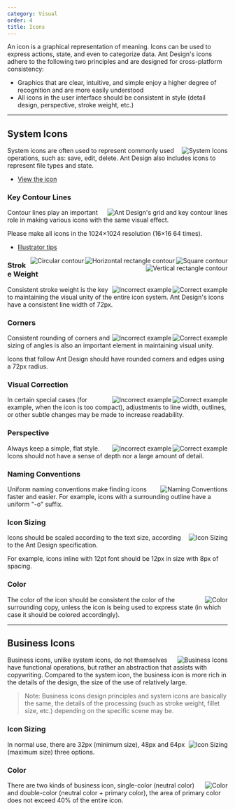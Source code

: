 ```yaml
---
category: Visual
order: 4
title: Icons
---
```


An icon is a graphical representation of meaning. Icons can be used to express actions, state, and even to categorize data. Ant Design's icons adhere to the following two principles and are designed for cross-platform consistency:

- Graphics that are clear, intuitive, and simple enjoy a higher degree of recognition and are more easily understood
- All icons in the user interface should be consistent in style (detail design, perspective, stroke weight, etc.)

---

## System Icons

<img class="preview-img no-padding" align="right" src="https://gw.alipayobjects.com/zos/rmsportal/XzOPonWCsPjvgkrklCzo.png" alt="System Icons">

System icons are often used to represent commonly used operations, such as: save, edit, delete. Ant Design also includes icons to represent file types and state.

- [View the icon](/components/icon/)

### Key Contour Lines

<img class="preview-img no-padding" align="right" src="https://gw.alipayobjects.com/zos/rmsportal/beTZeZjJBVuhMyTOhebs.png" alt="Ant Design's grid and key contour lines" alt="Key Contour Lines">

Contour lines play an important role in making various icons with the same visual effect.

Please make all icons in the 1024×1024 resolution (16×16 64 times).

- [Illustrator tips](https://zos.alipayobjects.com/rmsportal/hmNuLjCkBssupcZgYAde.png)

<img class="preview-img no-padding inline" align="right" src="https://gw.alipayobjects.com/zos/rmsportal/rxuHAKGEGLuqBJAAhnSm.png" alt="Square contour">
<img class="preview-img no-padding inline" align="right" src="https://gw.alipayobjects.com/zos/rmsportal/fhkmysGZiTkPVszWHgUy.png" alt="Horizontal rectangle contour">

<img class="preview-img no-padding inline" align="right" src="https://gw.alipayobjects.com/zos/rmsportal/BiraoJgbXokyzmUFqVuf.png" alt="Circular contour">
<img class="preview-img no-padding inline" align="right" src="https://gw.alipayobjects.com/zos/rmsportal/wgQLwFnPaeEalmmSuBMO.png" alt="Vertical rectangle contour">

### Stroke Weight

<img class="preview-img no-padding good" align="right" src="https://gw.alipayobjects.com/zos/rmsportal/uoNmxXiqKpfoFDdEVjUB.png" alt="Correct example" description="Line thickness is consistently 72px">
<img class="preview-img no-padding bad" align="right" src="https://gw.alipayobjects.com/zos/rmsportal/cnFYbWzcKaPFSiHcptCF.png" alt="Incorrect example" description="Line thickness is not uniform">

Consistent stroke weight is the key to maintaining the visual unity of the entire icon system. Ant Design's icons have a consistent line width of 72px.

### Corners

<img class="preview-img no-padding good" align="right" src="https://gw.alipayobjects.com/zos/rmsportal/tGbuhPmvEJXmOFoYAkPK.png" alt="Correct example" description="The icon's corners are properly rounded">
<img class="preview-img no-padding bad" align="right" src="https://gw.alipayobjects.com/zos/rmsportal/JekevTlqdDJQLIQwrppm.png" alt="Incorrect example" description="The icon's corners are not rounded">

Consistent rounding of corners and sizing of angles is also an important element in maintaining visual unity.

Icons that follow Ant Design should have rounded corners and edges using a 72px radius.

### Visual Correction

<img class="preview-img no-padding good" align="right" src="https://gw.alipayobjects.com/zos/rmsportal/VghPLyDUdFmjhGJlNxjV.png" alt="Correct example" description="For the intricate “JPG” lettering, an outline is added for readability">
<img class="preview-img no-padding bad" align="right" src="https://gw.alipayobjects.com/zos/rmsportal/qnzloxRQmvHzHAhWWwCS.png" alt="Incorrect example" description="The text in the icon is crowded and hard to read">

In certain special cases (for example, when the icon is too compact), adjustments to line width, outlines, or other subtle changes may be made to increase readability.

### Perspective

<img class="preview-img no-padding good" align="right" src="https://gw.alipayobjects.com/zos/rmsportal/tIePnIOTXtgzVKbqwucm.png" alt="Correct example" description="Maintains a flat, simple style">
<img class="preview-img no-padding bad" align="right" src="https://gw.alipayobjects.com/zos/rmsportal/ALNOEelXeFhxUobLqyCq.png" alt="Incorrect example" description="Icons should not have depth nor varying perspectives">

Always keep a simple, flat style. Icons should not have a sense of depth nor a large amount of detail.

### Naming Conventions

<img class="preview-img no-padding" align="right" src="https://gw.alipayobjects.com/zos/rmsportal/NFOvbdbVWeeEqOkdUfVB.png" alt="Naming Conventions">

Uniform naming conventions make finding icons faster and easier. For example, icons with a surrounding outline have a uniform "-o" suffix.

### Icon Sizing

<img class="preview-img no-padding" align="right" src="https://gw.alipayobjects.com/zos/rmsportal/jAuedlyhNIDyOIZTqbqN.png" alt="Icon Sizing">

Icons should be scaled according to the text size, according to the Ant Design specification.

For example, icons inline with 12pt font should be 12px in size with 8px of spacing.

### Color

<img class="preview-img no-padding" align="right" src="https://gw.alipayobjects.com/zos/rmsportal/LxGLhtnwvCqZWYqGDAAr.png" description="Colors demonstrated - @Black = #000000, @White = #FFFFFF, @Blue-6 = #1f5af6" alt="Color">

The color of the icon should be consistent the color of the surrounding copy, unless the icon is being used to express state (in which case it should be colored accordingly).

---

## Business Icons

<img class="preview-img no-padding" align="right" src="https://gw.alipayobjects.com/zos/rmsportal/EADAnRecKSTxvpxPzKoq.png" alt="Business Icons">

Business icons, unlike system icons, do not themselves have functional operations, but rather an abstraction that assists with copywriting. Compared to the system icon, the business icon is more rich in the details of the design, the size of the use of relatively large.

> Note: Business icons design principles and system icons are basically the same, the details of the processing (such as stroke weight, fillet size, etc.) depending on the specific scene may be.

### Icon Sizing

<img class="preview-img no-padding" align="right" src="https://gw.alipayobjects.com/zos/rmsportal/uwAgfciGszhdiVlMSBXK.png" alt="Icon Sizing">

In normal use, there are 32px (minimum size), 48px and 64px (maximum size) three options.

### Color

<img class="preview-img no-padding" align="right" src="https://gw.alipayobjects.com/zos/rmsportal/wUxhTxZlHoTxDvneWBWO.png" alt="Color">

There are two kinds of business icon, single-color (neutral color) and double-color (neutral color + primary color), the area of primary color does not exceed 40% of the entire icon.
